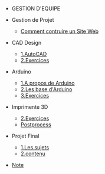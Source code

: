 <!-- 侧边栏 docs/_sidebar.md -->
- GESTION D'EQUIPE

 + Gestion de Projet
      - [Comment contruire un Site Web](Fr/class/1pm/1pm-web.md)
    
+ CAD Design
    - [1.AutoCAD](Fr/class/2cad/cad.md)
    - [2.Exercices](Fr/class/2cad/3d.md) 

+ Arduino
  - [1.A propos de Arduino](https://www.arduino.cc/)
  - [2.Les base d'Arduino](https://www.nexmaker.com/doc/5arduino/arduino_basic.html)
  - [3.Exercices](https://www.nexmaker.com/doc/5arduino/assessment.html) 
  
+ Imprimente 3D
   - [2.Exercices](Fr/class/2cad/cadass.md)
   - [Postprocess](Fr/class/2cad/process.md) 
+ Projet Final
   - [1.Les sujets]()
   - [2.contenu]()
   
+ [Note](Fr/class/1pm/doing.md)
